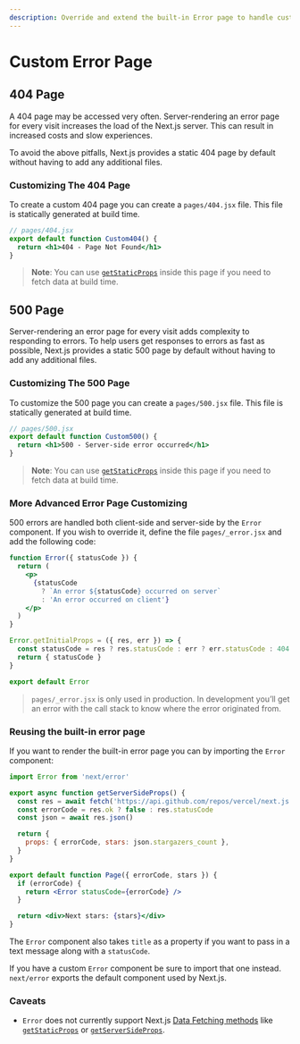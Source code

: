 ```yaml
---
description: Override and extend the built-in Error page to handle custom errors.
---
```


# Custom Error Page

## 404 Page

A 404 page may be accessed very often. Server-rendering an error page for every visit increases the load of the Next.js server. This can result in increased costs and slow experiences.

To avoid the above pitfalls, Next.js provides a static 404 page by default without having to add any additional files.

### Customizing The 404 Page

To create a custom 404 page you can create a `pages/404.jsx` file. This file is statically generated at build time.

```jsx
// pages/404.jsx
export default function Custom404() {
  return <h1>404 - Page Not Found</h1>
}
```

> **Note**: You can use [`getStaticProps`](/docs/basic-features/data-fetching/get-static-props.md) inside this page if you need to fetch data at build time.

## 500 Page

Server-rendering an error page for every visit adds complexity to responding to errors. To help users get responses to errors as fast as possible, Next.js provides a static 500 page by default without having to add any additional files.

### Customizing The 500 Page

To customize the 500 page you can create a `pages/500.jsx` file. This file is statically generated at build time.

```jsx
// pages/500.jsx
export default function Custom500() {
  return <h1>500 - Server-side error occurred</h1>
}
```

> **Note**: You can use [`getStaticProps`](/docs/basic-features/data-fetching/get-static-props.md) inside this page if you need to fetch data at build time.

### More Advanced Error Page Customizing

500 errors are handled both client-side and server-side by the `Error` component. If you wish to override it, define the file `pages/_error.jsx` and add the following code:

```jsx
function Error({ statusCode }) {
  return (
    <p>
      {statusCode
        ? `An error ${statusCode} occurred on server`
        : 'An error occurred on client'}
    </p>
  )
}

Error.getInitialProps = ({ res, err }) => {
  const statusCode = res ? res.statusCode : err ? err.statusCode : 404
  return { statusCode }
}

export default Error
```

> `pages/_error.jsx` is only used in production. In development you’ll get an error with the call stack to know where the error originated from.

### Reusing the built-in error page

If you want to render the built-in error page you can by importing the `Error` component:

```jsx
import Error from 'next/error'

export async function getServerSideProps() {
  const res = await fetch('https://api.github.com/repos/vercel/next.js')
  const errorCode = res.ok ? false : res.statusCode
  const json = await res.json()

  return {
    props: { errorCode, stars: json.stargazers_count },
  }
}

export default function Page({ errorCode, stars }) {
  if (errorCode) {
    return <Error statusCode={errorCode} />
  }

  return <div>Next stars: {stars}</div>
}
```

The `Error` component also takes `title` as a property if you want to pass in a text message along with a `statusCode`.

If you have a custom `Error` component be sure to import that one instead. `next/error` exports the default component used by Next.js.

### Caveats

- `Error` does not currently support Next.js [Data Fetching methods](/docs/basic-features/data-fetching.md) like [`getStaticProps`](/docs/basic-features/data-fetching/get-static-props.md) or [`getServerSideProps`](/docs/basic-features/data-fetching/get-server-side-props.md).
